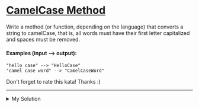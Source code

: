 # [CamelCase Method](https://www.codewars.com/kata/587731fda577b3d1b0001196)

Write a method (or function, depending on the language) that converts a string to camelCase, that is, all words must
have their first letter capitalized and spaces must be removed.

#### Examples (input --> output):

```
"hello case" --> "HelloCase"
"camel case word" --> "CamelCaseWord"
```

Don't forget to rate this kata! Thanks :)

---

<details><summary>My Solution</summary>

```js
String.prototype.camelCase = function () {
  return this.split(' ')
    .map(word => {
      if (this.length === 0) return ''
      return word[0].toUpperCase() + word.slice(1)
    })
    .join('')
}
```

</details>
